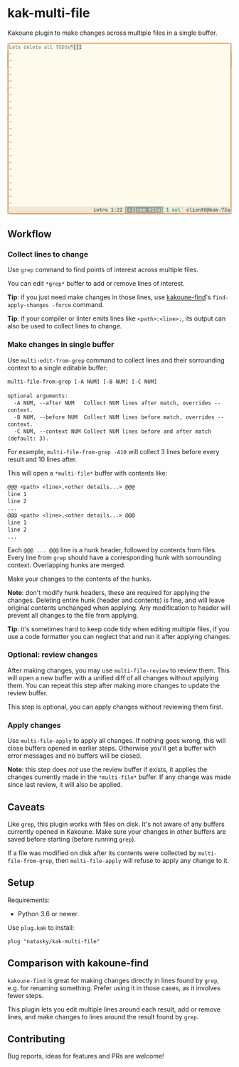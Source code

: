 # kak-multi-file

Kakoune plugin to make changes across multiple files in a single buffer.

![demo](./demo.gif)

## Workflow

### Collect lines to change

Use `grep` command to find points of interest across multiple files.

You can edit `*grep*` buffer to add or remove lines of interest.

**Tip**: if you just need make changes in those lines, use
[kakoune-find](https://github.com/occivink/kakoune-find)'s
`find-apply-changes -force` command.

**Tip**: if your compiler or linter emits lines like `<path>:<line>:`, its
output can also be used to collect lines to change.

### Make changes in single buffer

Use `multi-edit-from-grep` command to collect lines and their sorrounding
context to a single editable buffer:

```
multi-file-from-grep [-A NUM] [-B NUM] [-C NUM]

optional arguments:
  -A NUM, --after NUM   Collect NUM lines after match, overrides --context.
  -B NUM, --before NUM  Collect NUM lines before match, overrides --context.
  -C NUM, --context NUM Collect NUM lines before and after match (default: 3).
```

For example, `multi-file-from-grep -A10` will collect 3 lines before every
result and 10 lines after.

This will open a `*multi-file*` buffer with contents like:

```
@@@ <path> <line>,<other details...> @@@
line 1
line 2
...
@@@ <path> <line>,<other details...> @@@
line 1
line 2
...
```

Each `@@@ ... @@@` line is a hunk header, followed by contents from files. Every
line from `grep` should have a corresponding hunk with sorrounding context.
Overlapping hunks are merged.

Make your changes to the contents of the hunks.

**Note**: don't modify hunk headers, these are required for applying the
changes. Deleting entire hunk (header and contents) is fine, and will leave
original contents unchanged when applying. Any modification to header will
prevent all changes to the file from applying.

**Tip**: it's sometimes hard to keep code tidy when editing multiple files, if
you use a code formatter you can neglect that and run it after applying changes.

### Optional: review changes

After making changes, you may use `multi-file-review` to review them. This will
open a new buffer with a unified diff of all changes without applying them. You
can repeat this step after making more changes to update the review buffer.

This step is optional, you can apply changes without reviewing them first.

### Apply changes

Use `multi-file-apply` to apply all changes. If nothing goes wrong, this will
close buffers opened in earlier steps. Otherwise you'll get a buffer with error
messages and no buffers will be closed.

**Note**: this step does _not_ use the review buffer if exists, it applies the
changes currently made in the `*multi-file*` buffer. If any change was made
since last review, it will also be applied.

## Caveats

Like `grep`, this plugin works with files on disk. It's not aware of any buffers
currently opened in Kakoune. Make sure your changes in other buffers are saved
before starting (before running `grep`).

If a file was modified on disk after its contents were collected by
`multi-file-from-grep`, then `multi-file-apply` will refuse to apply any change
to it.

## Setup

Requirements:

- Python 3.6 or newer.

Use `plug.kak` to install:

```
plug "natasky/kak-multi-file"
```

## Comparison with kakoune-find

`kakoune-find` is great for making changes directly in lines found by `grep`,
e.g. for renaming something. Prefer using it in those cases, as it involves
fewer steps.

This plugin lets you edit multiple lines around each result, add or remove
lines, and make changes to lines around the result found by `grep`.

## Contributing

Bug reports, ideas for features and PRs are welcome!
